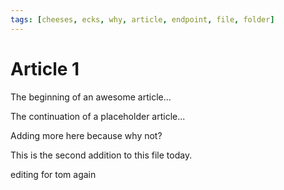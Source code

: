 ```yaml
---
tags: [cheeses, ecks, why, article, endpoint, file, folder]
---
```


# Article 1

The beginning of an awesome article...

The continuation of a placeholder article...

Adding more here because why not?

This is the second addition to this file today.

editing for tom
again
